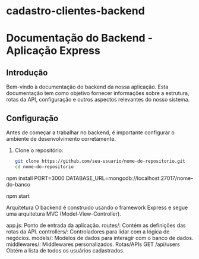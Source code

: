 # cadastro-clientes-backend
# Documentação do Backend - Aplicação Express

## Introdução

Bem-vindo à documentação do backend da nossa aplicação. Esta documentação tem como objetivo fornecer informações sobre a estrutura, rotas da API, configuração e outros aspectos relevantes do nosso sistema.

## Configuração

Antes de começar a trabalhar no backend, é importante configurar o ambiente de desenvolvimento corretamente.

1. Clone o repositório:
   ```bash
   git clone https://github.com/seu-usuario/nome-do-repositorio.git
   cd nome-do-repositorio

npm install
PORT=3000
DATABASE_URL=mongodb://localhost:27017/nome-do-banco

npm start


Arquitetura
O backend é construído usando o framework Express e segue uma arquitetura MVC (Model-View-Controller).

app.js: Ponto de entrada da aplicação.
routes/: Contém as definições das rotas da API.
controllers/: Controladores para lidar com a lógica de negócios.
models/: Modelos de dados para interagir com o banco de dados.
middlewares/: Middlewares personalizados.
Rotas/APIs
GET /api/users
Obtém a lista de todos os usuários cadastrados.



